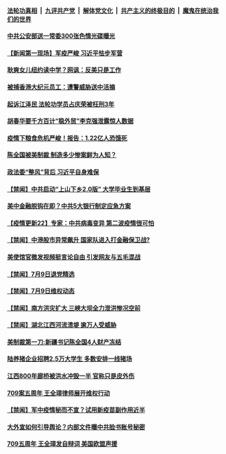 

####  [法轮功真相](../../../../basic/blob/master/README.md?t=07101430) &nbsp;|&nbsp; [九评共产党](../../../../9ping.md/blob/master/README.md?t=07101430) &nbsp;|&nbsp; [解体党文化](../../../../jtdwh.md/blob/master/README.md?t=07101430)  &nbsp;|&nbsp; [共产主义的终极目的](../../../../gczydzjmd.md/blob/master/README.md?t=07101430) &nbsp;|&nbsp; [魔鬼在统治我们的世界](../../../../mgztzwmdsj.md/blob/master/README.md?t=07101430) 

#### [中共公安部送一常委300张色情光碟曝光](../pages/prog204/a102890459.md?t=07101430) 

#### [【新闻第一现场】军疫严峻 习近平怯步军营](../pages/prog204/a102890448.md?t=07101430) 

#### [耿爽女儿纽约读中学？网讽：反美只是工作](../pages/prog204/a102890420.md?t=07101430) 

#### [被捕香港大纪元员工：遭警威胁送中活摘](../pages/prog204/a102890434.md?t=07101430) 

#### [起诉江泽民 法轮功学员占庆荣被枉刑3年](../pages/prog204/a102890428.md?t=07101430) 



#### [胡春华要千方百计“稳外贸”李克强泄露惊人数据](../pages/prog204/a102890347.md?t=07101430) 

#### [疫情下粮食危机严峻！报告：1.22亿人恐饿死](../pages/prog204/a102890331.md?t=07101430) 

#### [陈全国被美制裁 制造多少惨案鲜为人知？](../pages/prog204/a102890325.md?t=07101430) 

#### [政法委“整风”背后 习近平自身难保](../pages/prog204/a102890295.md?t=07101430) 


#### [【禁闻】中共启动“上山下乡2.0版” 大学毕业生到基层](../pages/prog204/a102890186.md?t=07101430) 

#### [美中金融脱钩在即？中共5大银行制定应急方案](../pages/prog204/a102890011.md?t=07101430) 

#### [【疫情更新22】专家：中共病毒变异 第二波疫情很可怕](../pages/prog204/a102886813.md?t=07101430) 


#### [【禁闻】中港股市异常飙升 国家队进入打金融保卫战?](../pages/prog204/a102890207.md?t=07101430) 

#### [美使馆官微发视频挺言论自由 引发网友与五毛混战](../pages/prog204/a102890118.md?t=07101430) 

#### [【禁闻】7月9日退党精选](../pages/prog204/a102890193.md?t=07101430) 

#### [【禁闻】7月9日维权动态](../pages/prog204/a102890189.md?t=07101430) 


#### [【禁闻】南方洪灾扩大 三峡大坝全力泄洪惨况空前](../pages/prog204/a102890167.md?t=07101430) 

#### [【禁闻】湖北江西河流溃堤 逾万人受威胁](../pages/prog204/a102890157.md?t=07101430) 

#### [美制裁第一刀:新疆书记陈全国4人财产冻结](../pages/prog204/a102890099.md?t=07101430) 

#### [陆养猪企业招聘2.5万大学生 多数安排一线猪场](../pages/prog204/a102890083.md?t=07101430) 

#### [江西800年廊桥被洪水冲毁一半 官称只是皮外伤](../pages/prog204/a102890110.md?t=07101430) 

#### [709案五周年 王全璋律师展开维权行动](../pages/prog204/a102889999.md?t=07101430) 

#### [【禁闻】军中疫情秘而不宣？试用新疫苗副作用近半](../pages/prog204/a102890037.md?t=07101430) 

#### [大外宣如何引导舆论？内部文件曝中共脸书账号秘密](../pages/prog204/a102889965.md?t=07101430) 

#### [709五周年 王全璋发自辩词 美国欧盟声援](../pages/prog204/a102889938.md?t=07101430) 

